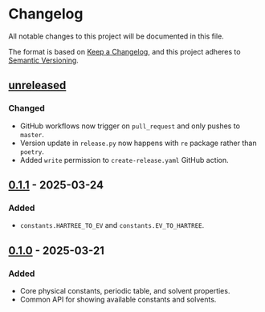 # Changelog

All notable changes to this project will be documented in this file.

The format is based on [Keep a Changelog](https://keepachangelog.com/en/1.0.0/), and this project adheres to [Semantic Versioning](https://semver.org/spec/v2.0.0.html).

## [unreleased]

### Changed

- GitHub workflows now trigger on `pull_request` and only pushes to `master`.
- Version update in `release.py` now happens with `re` package rather than `poetry`.
- Added `write` permission to `create-release.yaml` GitHub action.

## [0.1.1] - 2025-03-24

### Added

- `constants.HARTREE_TO_EV` and `constants.EV_TO_HARTREE`.

## [0.1.0] - 2025-03-21

### Added

- Core physical constants, periodic table, and solvent properties.
- Common API for showing available constants and solvents.

[unreleased]: https://github.com/coltonbh/qcconst/compare/0.1.1...HEAD
[0.1.1]: https://github.com/coltonbh/qcconst/releases/tag/0.1.1
[0.1.0]: https://github.com/coltonbh/qcconst/releases/tag/0.1.0
